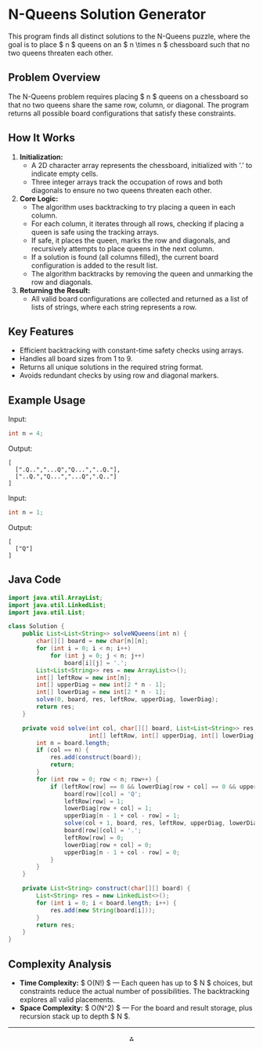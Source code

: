 # N-Queens Solution Generator

This program finds all distinct solutions to the N-Queens puzzle, where the goal is to place \$ n \$ queens on an \$ n \times n \$ chessboard such that no two queens threaten each other.

## Problem Overview

The N-Queens problem requires placing \$ n \$ queens on a chessboard so that no two queens share the same row, column, or diagonal. The program returns all possible board configurations that satisfy these constraints.

## How It Works

1. **Initialization:**
    - A 2D character array represents the chessboard, initialized with '.' to indicate empty cells.
    - Three integer arrays track the occupation of rows and both diagonals to ensure no two queens threaten each other.
2. **Core Logic:**
    - The algorithm uses backtracking to try placing a queen in each column.
    - For each column, it iterates through all rows, checking if placing a queen is safe using the tracking arrays.
    - If safe, it places the queen, marks the row and diagonals, and recursively attempts to place queens in the next column.
    - If a solution is found (all columns filled), the current board configuration is added to the result list.
    - The algorithm backtracks by removing the queen and unmarking the row and diagonals.
3. **Returning the Result:**
    - All valid board configurations are collected and returned as a list of lists of strings, where each string represents a row.

## Key Features

- Efficient backtracking with constant-time safety checks using arrays.
- Handles all board sizes from 1 to 9.
- Returns all unique solutions in the required string format.
- Avoids redundant checks by using row and diagonal markers.


## Example Usage

Input:

```java
int n = 4;
```

Output:

```
[
  [".Q..","...Q","Q...","..Q."],
  ["..Q.","Q...","...Q",".Q.."]
]
```

Input:

```java
int n = 1;
```

Output:

```
[
  ["Q"]
]
```


## Java Code

```java
import java.util.ArrayList;
import java.util.LinkedList;
import java.util.List;

class Solution {
    public List<List<String>> solveNQueens(int n) {
        char[][] board = new char[n][n];
        for (int i = 0; i < n; i++)
            for (int j = 0; j < n; j++)
                board[i][j] = '.';
        List<List<String>> res = new ArrayList<>();
        int[] leftRow = new int[n];
        int[] upperDiag = new int[2 * n - 1];
        int[] lowerDiag = new int[2 * n - 1];
        solve(0, board, res, leftRow, upperDiag, lowerDiag);
        return res;
    }

    private void solve(int col, char[][] board, List<List<String>> res,
                       int[] leftRow, int[] upperDiag, int[] lowerDiag) {
        int n = board.length;
        if (col == n) {
            res.add(construct(board));
            return;
        }
        for (int row = 0; row < n; row++) {
            if (leftRow[row] == 0 && lowerDiag[row + col] == 0 && upperDiag[n - 1 + col - row] == 0) {
                board[row][col] = 'Q';
                leftRow[row] = 1;
                lowerDiag[row + col] = 1;
                upperDiag[n - 1 + col - row] = 1;
                solve(col + 1, board, res, leftRow, upperDiag, lowerDiag);
                board[row][col] = '.';
                leftRow[row] = 0;
                lowerDiag[row + col] = 0;
                upperDiag[n - 1 + col - row] = 0;
            }
        }
    }

    private List<String> construct(char[][] board) {
        List<String> res = new LinkedList<>();
        for (int i = 0; i < board.length; i++) {
            res.add(new String(board[i]));
        }
        return res;
    }
}
```


## Complexity Analysis

- **Time Complexity:** \$ O(N!) \$ — Each queen has up to \$ N \$ choices, but constraints reduce the actual number of possibilities. The backtracking explores all valid placements.
- **Space Complexity:** \$ O(N^2) \$ — For the board and result storage, plus recursion stack up to depth \$ N \$.

***




<div align="center">⁂</div>

[^1]: https://www.geeksforgeeks.org/dsa/n-queen-problem-backtracking-3/

[^2]: https://developers.google.com/optimization/cp/queens

[^3]: https://algo.monster/liteproblems/51

[^4]: https://www.linkedin.com/pulse/n-queen-problem-backtracking-algorithm-dilli-hang-rai-ay9mf

[^5]: https://www.youtube.com/watch?v=xFv_Hl4B83A

[^6]: https://leetcode.com/problems/n-queens/

[^7]: https://en.wikipedia.org/wiki/Eight_queens_puzzle

